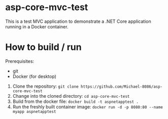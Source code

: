 # asp-core-mvc-test

This is a test MVC application to demonstrate a .NET Core application running in a Docker container.

# How to build / run

Prerequisites:
* git
* Docker (for desktop)

1. Clone the repository: `git clone https://github.com/Michael-8086/asp-core-mvc-test`
2. Change into the cloned directory: `cd asp-core-mvc-test`
3. Build from the docker file: `docker build -t aspnetapptest .`
4. Run the freshly built container image: `docker run -d -p 8080:80 --name myapp aspnetapptest`